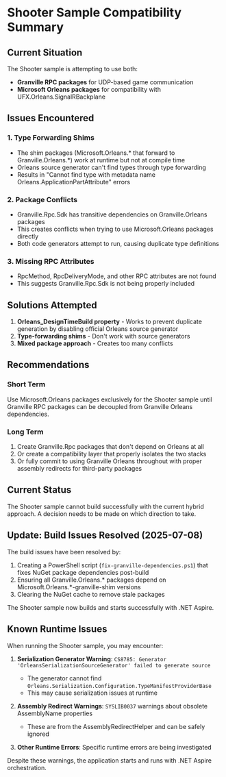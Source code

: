 # Shooter Sample Compatibility Summary

## Current Situation

The Shooter sample is attempting to use both:
- **Granville RPC packages** for UDP-based game communication
- **Microsoft Orleans packages** for compatibility with UFX.Orleans.SignalRBackplane

## Issues Encountered

### 1. Type Forwarding Shims
- The shim packages (Microsoft.Orleans.* that forward to Granville.Orleans.*) work at runtime but not at compile time
- Orleans source generator can't find types through type forwarding
- Results in "Cannot find type with metadata name Orleans.ApplicationPartAttribute" errors

### 2. Package Conflicts
- Granville.Rpc.Sdk has transitive dependencies on Granville.Orleans packages
- This creates conflicts when trying to use Microsoft.Orleans packages directly
- Both code generators attempt to run, causing duplicate type definitions

### 3. Missing RPC Attributes
- RpcMethod, RpcDeliveryMode, and other RPC attributes are not found
- This suggests Granville.Rpc.Sdk is not being properly included

## Solutions Attempted

1. **Orleans_DesignTimeBuild property** - Works to prevent duplicate generation by disabling official Orleans source generator
2. **Type-forwarding shims** - Don't work with source generators
3. **Mixed package approach** - Creates too many conflicts

## Recommendations

### Short Term
Use Microsoft.Orleans packages exclusively for the Shooter sample until Granville RPC packages can be decoupled from Granville Orleans dependencies.

### Long Term
1. Create Granville.Rpc packages that don't depend on Orleans at all
2. Or create a compatibility layer that properly isolates the two stacks
3. Or fully commit to using Granville Orleans throughout with proper assembly redirects for third-party packages

## Current Status
The Shooter sample cannot build successfully with the current hybrid approach. A decision needs to be made on which direction to take.

## Update: Build Issues Resolved (2025-07-08)

The build issues have been resolved by:
1. Creating a PowerShell script (`fix-granville-dependencies.ps1`) that fixes NuGet package dependencies post-build
2. Ensuring all Granville.Orleans.* packages depend on Microsoft.Orleans.*-granville-shim versions
3. Clearing the NuGet cache to remove stale packages

The Shooter sample now builds and starts successfully with .NET Aspire.

## Known Runtime Issues

When running the Shooter sample, you may encounter:

1. **Serialization Generator Warning**: `CS8785: Generator 'OrleansSerializationSourceGenerator' failed to generate source`
   - The generator cannot find `Orleans.Serialization.Configuration.TypeManifestProviderBase`
   - This may cause serialization issues at runtime

2. **Assembly Redirect Warnings**: `SYSLIB0037` warnings about obsolete AssemblyName properties
   - These are from the AssemblyRedirectHelper and can be safely ignored

3. **Other Runtime Errors**: Specific runtime errors are being investigated

Despite these warnings, the application starts and runs with .NET Aspire orchestration.